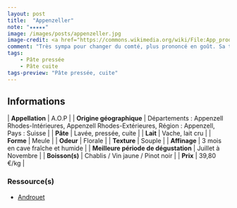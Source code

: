 ```yaml
---
layout: post
title:  "Appenzeller"
note: "★★★★★"
image: /images/posts/appenzeller.jpg
image-credit: <a href="https://commons.wikimedia.org/wiki/File:App_product_0001_bc.jpg">Ulled</a>, <a href="https://creativecommons.org/licenses/by-sa/4.0">CC BY-SA 4.0</a>, via Wikimedia Commons
comment: "Très sympa pour changer du comté, plus prononcé en goût. Sa texture est un peu plus souple également."
tags:
    - Pâte pressée
    - Pâte cuite
tags-preview: "Pâte pressée, cuite"
---
```


## Informations

| **Appellation** | A.O.P |
| **Origine géographique** | Départements : Appenzell Rhodes-Intérieures, Appenzell Rhodes-Extérieures, Région : Appenzell, Pays : Suisse |
| **Pâte** | Lavée, pressée, cuite |
| **Lait** | Vache, lait cru |
| **Forme** | Meule |
| **Odeur** | Florale |
| **Texture** | Souple |
| **Affinage** | 3 mois en cave fraîche et humide |
| **Meilleure période de dégustation** | Juillet à Novembre |
| **Boisson(s)** | Chablis / Vin jaune / Pinot noir |
| **Prix** | 39,80 €/kg |

### Ressource(s)
* [Androuet](https://androuet.com/appenzeller-ou-appenzel-189.html)